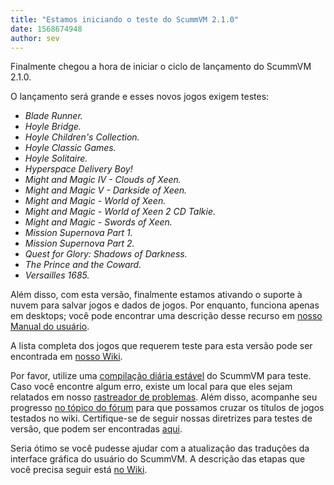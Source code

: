 ```yaml
---
title: "Estamos iniciando o teste do ScummVM 2.1.0"
date: 1568674948
author: sev
---
```


Finalmente chegou a hora de iniciar o ciclo de lançamento do ScummVM 2.1.0.

O lançamento será grande e esses novos jogos exigem testes:

*   *Blade Runner.*
*   *Hoyle Bridge.*
*   *Hoyle Children's Collection.*
*   *Hoyle Classic Games.*
*   *Hoyle Solitaire.*
*   *Hyperspace Delivery Boy!*
*   *Might and Magic IV - Clouds of Xeen.*
*   *Might and Magic V - Darkside of Xeen.*
*   *Might and Magic - World of Xeen.*
*   *Might and Magic - World of Xeen 2 CD Talkie.*
*   *Might and Magic - Swords of Xeen.*
*   *Mission Supernova Part 1.*
*   *Mission Supernova Part 2.*
*   *Quest for Glory: Shadows of Darkness.*
*   *The Prince and the Coward.*
*   *Versailles 1685.*

Além disso, com esta versão, finalmente estamos ativando o suporte à nuvem para salvar jogos e dados de jogos. Por enquanto, funciona apenas em desktops; você pode encontrar uma descrição desse recurso em [nosso Manual do usuário](https://wiki.scummvm.org/index.php?title=User_Manual/Using_Cloud_and_LAN_features).

A lista completa dos jogos que requerem teste para esta versão pode ser encontrada em [nosso Wiki](https://wiki.scummvm.org/index.php?title=Release_Testing/2.1.0).

Por favor, utilize uma [compilação diária estável](https://buildbot.scummvm.org/builds.html) do ScummVM para teste. Caso você encontre algum erro, existe um local para que eles sejam relatados em nosso [rastreador de problemas](https://bugs.scummvm.org/). Além disso, acompanhe seu progresso [no tópico do fórum](https://forums.scummvm.org/viewtopic.php?f=1&amp;t=14945) para que possamos cruzar os títulos de jogos testados no wiki. Certifique-se de seguir nossas diretrizes para testes de versão, que podem ser encontradas [aqui](https://wiki.scummvm.org/index.php?title=Release_Testing).

Seria ótimo se você pudesse ajudar com a atualização das traduções da interface gráfica do usuário do ScummVM. A descrição das etapas que você precisa seguir está [no Wiki](https://wiki.scummvm.org/index.php?title=HOWTO-Translate_ScummVM_GUI).
